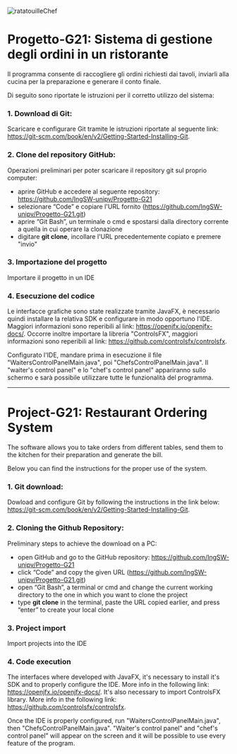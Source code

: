 ![ratatouilleChef](https://user-images.githubusercontent.com/80333382/131524931-c3568389-06af-4fc5-b0ba-8116288e7709.jpg)


# Progetto-G21: Sistema di gestione degli ordini in un ristorante

Il programma consente di raccogliere gli ordini richiesti dai tavoli, inviarli alla cucina per la preparazione e 
generare il conto finale. 

Di seguito sono riportate le istruzioni per il corretto utilizzo del sistema: 

### 1. Download di Git:
Scaricare e configurare Git tramite le istruzioni riportate al seguente link:                                                                                                       
https://git-scm.com/book/en/v2/Getting-Started-Installing-Git.

### 2. Clone del repository GitHub:
Operazioni preliminari per poter scaricare il repository git sul proprio computer:
* aprire GitHub e accedere al seguente repository: https://github.com/IngSW-unipv/Progetto-G21
* selezionare “Code” e copiare l'URL fornito (https://github.com/IngSW-unipv/Progetto-G21.git)
* aprire “Git Bash”, un terminale o cmd e spostarsi dalla directory corrente a quella in cui operare la clonazione
* digitare **git clone**, incollare l'URL precedentemente copiato e premere "invio"

### 3. Importazione del progetto
Importare il progetto in un IDE

### 4. Esecuzione del codice
Le interfacce grafiche sono state realizzate tramite JavaFX, è necessario quindi installare la relativa SDK e configurare in modo opportuno l'IDE.
Maggiori informazioni sono reperibili al link: https://openjfx.io/openjfx-docs/.
Occorre inoltre importare la libreria "ControlsFX", maggiori informazioni sono reperibili al link: https://github.com/controlsfx/controlsfx.

Configurato l'IDE, mandare prima in esecuzione il file "WaitersControlPanelMain.java", poi "ChefsControlPanelMain.java". 
Il "waiter's control panel" e lo "chef's control panel" appariranno sullo schermo e sarà possibile utilizzare tutte le funzionalità del programma.

***

# Project-G21: Restaurant Ordering System 

The software allows you to take orders from different tables, send them to the kitchen for their preparation 
and generate the bill. 

Below you can find the instructions for the proper use of the system.

### 1. Git download:
Dowload and configure Git by following the instructions in the link below:                                                                                                     
https://git-scm.com/book/en/v2/Getting-Started-Installing-Git.

### 2. Cloning the Github Repository:
Preliminary steps to achieve the download on a PC: 
* open GitHub and go to the GitHub repository: https://github.com/IngSW-unipv/Progetto-G21
* click “Code” and copy the given URL (https://github.com/IngSW-unipv/Progetto-G21.git)
* open “Git Bash”, a terminal or cmd and change the current working directory to the one in which you want to clone the project
* type **git clone** in the terminal, paste the URL copied earlier, and press “enter” to create your local clone

### 3. Project import
Import projects into the IDE

### 4. Code execution
The interfaces where developed with JavaFX, it's necessary to install it's SDK and to properly configure the IDE.
More info in the following link: https://openjfx.io/openjfx-docs/.
It's also necessary to import ControlsFX library. More info in the following link: https://github.com/controlsfx/controlsfx.

Once the IDE is properly configured, run "WaitersControlPanelMain.java", then "ChefsControlPanelMain.java".
"Waiter's control panel" and "chef's control panel" will appear on the screen and it will be possible to use every feature of the program.
